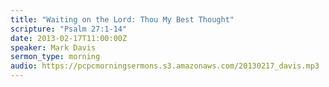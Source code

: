 ```yaml
---
title: "Waiting on the Lord: Thou My Best Thought"
scripture: "Psalm 27:1-14"
date: 2013-02-17T11:00:00Z
speaker: Mark Davis
sermon_type: morning
audio: https://pcpcmorningsermons.s3.amazonaws.com/20130217_davis.mp3 
---
```



